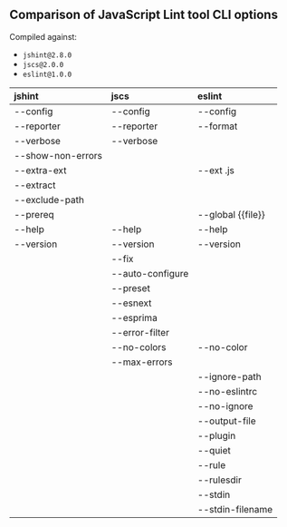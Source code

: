 ## Comparison of JavaScript Lint tool CLI options

Compiled against:
- `jshint@2.8.0`
- `jscs@2.0.0`
- `eslint@1.0.0`

| jshint            | jscs             | eslint            |
|:------------------|:-----------------|:------------------|
| --config          | --config         | --config          |
| --reporter        | --reporter       | --format          |
| --verbose         | --verbose        |                   |
| --show-non-errors |                  |                   |
| --extra-ext       |                  | --ext .js         |
| --extract         |                  |                   |
| --exclude-path    |                  |                   |
| --prereq          |                  | --global {{file}} |
| --help            | --help           | --help            |
| --version         | --version        | --version         |
|                   | --fix            |                   |
|                   | --auto-configure |                   |
|                   | --preset         |                   |
|                   | --esnext         |                   |
|                   | --esprima        |                   |
|                   | --error-filter   |                   |
|                   | --no-colors      | --no-color        |
|                   | --max-errors     |                   |
|                   |                  | --ignore-path     |
|                   |                  | --no-eslintrc     |
|                   |                  | --no-ignore       |
|                   |                  | --output-file     |
|                   |                  | --plugin          |
|                   |                  | --quiet           |
|                   |                  | --rule            |
|                   |                  | --rulesdir        |
|                   |                  | --stdin           |
|                   |                  | --stdin-filename  |
